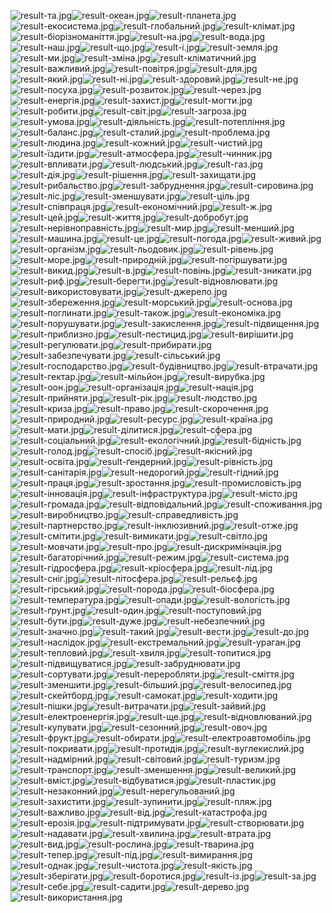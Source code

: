 ![result-та.jpg](result-та.jpg)![result-океан.jpg](result-океан.jpg)![result-планета.jpg](result-планета.jpg)![result-екосистема.jpg](result-екосистема.jpg)![result-глобальний.jpg](result-глобальний.jpg)![result-клімат.jpg](result-клімат.jpg)![result-біорізноманіття.jpg](result-біорізноманіття.jpg)![result-на.jpg](result-на.jpg)![result-вода.jpg](result-вода.jpg)![result-наш.jpg](result-наш.jpg)![result-що.jpg](result-що.jpg)![result-і.jpg](result-і.jpg)![result-земля.jpg](result-земля.jpg)![result-ми.jpg](result-ми.jpg)![result-зміна.jpg](result-зміна.jpg)![result-кліматичний.jpg](result-кліматичний.jpg)![result-важливий.jpg](result-важливий.jpg)![result-повітря.jpg](result-повітря.jpg)![result-для.jpg](result-для.jpg)![result-який.jpg](result-який.jpg)![result-ні.jpg](result-ні.jpg)![result-здоровий.jpg](result-здоровий.jpg)![result-не.jpg](result-не.jpg)![result-посуха.jpg](result-посуха.jpg)![result-розвиток.jpg](result-розвиток.jpg)![result-через.jpg](result-через.jpg)![result-енергія.jpg](result-енергія.jpg)![result-захист.jpg](result-захист.jpg)![result-могти.jpg](result-могти.jpg)![result-робити.jpg](result-робити.jpg)![result-світ.jpg](result-світ.jpg)![result-загроза.jpg](result-загроза.jpg)![result-умова.jpg](result-умова.jpg)![result-діяльність.jpg](result-діяльність.jpg)![result-потепління.jpg](result-потепління.jpg)![result-баланс.jpg](result-баланс.jpg)![result-сталий.jpg](result-сталий.jpg)![result-проблема.jpg](result-проблема.jpg)![result-людина.jpg](result-людина.jpg)![result-кожний.jpg](result-кожний.jpg)![result-чистий.jpg](result-чистий.jpg)![result-їздити.jpg](result-їздити.jpg)![result-атмосфера.jpg](result-атмосфера.jpg)![result-чинник.jpg](result-чинник.jpg)![result-впливати.jpg](result-впливати.jpg)![result-людський.jpg](result-людський.jpg)![result-газ.jpg](result-газ.jpg)![result-дія.jpg](result-дія.jpg)![result-рішення.jpg](result-рішення.jpg)![result-захищати.jpg](result-захищати.jpg)![result-рибальство.jpg](result-рибальство.jpg)![result-забруднення.jpg](result-забруднення.jpg)![result-сировина.jpg](result-сировина.jpg)![result-ліс.jpg](result-ліс.jpg)![result-зменшувати.jpg](result-зменшувати.jpg)![result-ціль.jpg](result-ціль.jpg)![result-співпраця.jpg](result-співпраця.jpg)![result-економічний.jpg](result-економічний.jpg)![result-ж.jpg](result-ж.jpg)![result-цей.jpg](result-цей.jpg)![result-життя.jpg](result-життя.jpg)![result-добробут.jpg](result-добробут.jpg)![result-нерівноправність.jpg](result-нерівноправність.jpg)![result-мир.jpg](result-мир.jpg)![result-менший.jpg](result-менший.jpg)![result-машина.jpg](result-машина.jpg)![result-це.jpg](result-це.jpg)![result-погода.jpg](result-погода.jpg)![result-живий.jpg](result-живий.jpg)![result-організм.jpg](result-організм.jpg)![result-льодовик.jpg](result-льодовик.jpg)![result-рівень.jpg](result-рівень.jpg)![result-море.jpg](result-море.jpg)![result-природній.jpg](result-природній.jpg)![result-погіршувати.jpg](result-погіршувати.jpg)![result-викид.jpg](result-викид.jpg)![result-в.jpg](result-в.jpg)![result-повінь.jpg](result-повінь.jpg)![result-зникати.jpg](result-зникати.jpg)![result-риф.jpg](result-риф.jpg)![result-берегти.jpg](result-берегти.jpg)![result-відновлювати.jpg](result-відновлювати.jpg)![result-використовувати.jpg](result-використовувати.jpg)![result-джерело.jpg](result-джерело.jpg)![result-збереження.jpg](result-збереження.jpg)![result-морський.jpg](result-морський.jpg)![result-основа.jpg](result-основа.jpg)![result-поглинати.jpg](result-поглинати.jpg)![result-також.jpg](result-також.jpg)![result-економіка.jpg](result-економіка.jpg)![result-порушувати.jpg](result-порушувати.jpg)![result-закислення.jpg](result-закислення.jpg)![result-підвищення.jpg](result-підвищення.jpg)![result-приблизно.jpg](result-приблизно.jpg)![result-пестицид.jpg](result-пестицид.jpg)![result-вирішити.jpg](result-вирішити.jpg)![result-регулювати.jpg](result-регулювати.jpg)![result-прибирати.jpg](result-прибирати.jpg)![result-забезпечувати.jpg](result-забезпечувати.jpg)![result-сільський.jpg](result-сільський.jpg)![result-господарство.jpg](result-господарство.jpg)![result-будівництво.jpg](result-будівництво.jpg)![result-втрачати.jpg](result-втрачати.jpg)![result-гектар.jpg](result-гектар.jpg)![result-мільйон.jpg](result-мільйон.jpg)![result-вирубка.jpg](result-вирубка.jpg)![result-оон.jpg](result-оон.jpg)![result-організація.jpg](result-організація.jpg)![result-нація.jpg](result-нація.jpg)![result-прийняти.jpg](result-прийняти.jpg)![result-рік.jpg](result-рік.jpg)![result-людство.jpg](result-людство.jpg)![result-криза.jpg](result-криза.jpg)![result-право.jpg](result-право.jpg)![result-скорочення.jpg](result-скорочення.jpg)![result-природний.jpg](result-природний.jpg)![result-ресурс.jpg](result-ресурс.jpg)![result-країна.jpg](result-країна.jpg)![result-мати.jpg](result-мати.jpg)![result-ділитися.jpg](result-ділитися.jpg)![result-сфера.jpg](result-сфера.jpg)![result-соціальний.jpg](result-соціальний.jpg)![result-екологічний.jpg](result-екологічний.jpg)![result-бідність.jpg](result-бідність.jpg)![result-голод.jpg](result-голод.jpg)![result-спосіб.jpg](result-спосіб.jpg)![result-якісний.jpg](result-якісний.jpg)![result-освіта.jpg](result-освіта.jpg)![result-ґендерний.jpg](result-ґендерний.jpg)![result-рівність.jpg](result-рівність.jpg)![result-санітарія.jpg](result-санітарія.jpg)![result-недорогий.jpg](result-недорогий.jpg)![result-гідний.jpg](result-гідний.jpg)![result-праця.jpg](result-праця.jpg)![result-зростання.jpg](result-зростання.jpg)![result-промисловість.jpg](result-промисловість.jpg)![result-інновація.jpg](result-інновація.jpg)![result-інфраструктура.jpg](result-інфраструктура.jpg)![result-місто.jpg](result-місто.jpg)![result-громада.jpg](result-громада.jpg)![result-відповідальний.jpg](result-відповідальний.jpg)![result-споживання.jpg](result-споживання.jpg)![result-виробництво.jpg](result-виробництво.jpg)![result-справедливість.jpg](result-справедливість.jpg)![result-партнерство.jpg](result-партнерство.jpg)![result-інклюзивний.jpg](result-інклюзивний.jpg)![result-отже.jpg](result-отже.jpg)![result-смітити.jpg](result-смітити.jpg)![result-вимикати.jpg](result-вимикати.jpg)![result-світло.jpg](result-світло.jpg)![result-мовчати.jpg](result-мовчати.jpg)![result-про.jpg](result-про.jpg)![result-дискримінація.jpg](result-дискримінація.jpg)![result-багаторічний.jpg](result-багаторічний.jpg)![result-режим.jpg](result-режим.jpg)![result-система.jpg](result-система.jpg)![result-гідросфера.jpg](result-гідросфера.jpg)![result-кріосфера.jpg](result-кріосфера.jpg)![result-лід.jpg](result-лід.jpg)![result-сніг.jpg](result-сніг.jpg)![result-літосфера.jpg](result-літосфера.jpg)![result-рельєф.jpg](result-рельєф.jpg)![result-гірський.jpg](result-гірський.jpg)![result-порода.jpg](result-порода.jpg)![result-біосфера.jpg](result-біосфера.jpg)![result-температура.jpg](result-температура.jpg)![result-опади.jpg](result-опади.jpg)![result-вологість.jpg](result-вологість.jpg)![result-ґрунт.jpg](result-ґрунт.jpg)![result-один.jpg](result-один.jpg)![result-поступовий.jpg](result-поступовий.jpg)![result-бути.jpg](result-бути.jpg)![result-дуже.jpg](result-дуже.jpg)![result-небезпечний.jpg](result-небезпечний.jpg)![result-значно.jpg](result-значно.jpg)![result-такий.jpg](result-такий.jpg)![result-вести.jpg](result-вести.jpg)![result-до.jpg](result-до.jpg)![result-наслідок.jpg](result-наслідок.jpg)![result-екстремальний.jpg](result-екстремальний.jpg)![result-ураган.jpg](result-ураган.jpg)![result-тепловий.jpg](result-тепловий.jpg)![result-хвиля.jpg](result-хвиля.jpg)![result-топитися.jpg](result-топитися.jpg)![result-підвищуватися.jpg](result-підвищуватися.jpg)![result-забруднювати.jpg](result-забруднювати.jpg)![result-сортувати.jpg](result-сортувати.jpg)![result-переробляти.jpg](result-переробляти.jpg)![result-сміття.jpg](result-сміття.jpg)![result-зменшити.jpg](result-зменшити.jpg)![result-більший.jpg](result-більший.jpg)![result-велосипед.jpg](result-велосипед.jpg)![result-скейтборд.jpg](result-скейтборд.jpg)![result-самокат.jpg](result-самокат.jpg)![result-ходити.jpg](result-ходити.jpg)![result-пішки.jpg](result-пішки.jpg)![result-витрачати.jpg](result-витрачати.jpg)![result-зайвий.jpg](result-зайвий.jpg)![result-електроенергія.jpg](result-електроенергія.jpg)![result-ще.jpg](result-ще.jpg)![result-відновлюваний.jpg](result-відновлюваний.jpg)![result-купувати.jpg](result-купувати.jpg)![result-сезонний.jpg](result-сезонний.jpg)![result-овоч.jpg](result-овоч.jpg)![result-фрукт.jpg](result-фрукт.jpg)![result-обирати.jpg](result-обирати.jpg)![result-електроавтомобіль.jpg](result-електроавтомобіль.jpg)![result-покривати.jpg](result-покривати.jpg)![result-протидія.jpg](result-протидія.jpg)![result-вуглекислий.jpg](result-вуглекислий.jpg)![result-надмірний.jpg](result-надмірний.jpg)![result-світовий.jpg](result-світовий.jpg)![result-туризм.jpg](result-туризм.jpg)![result-транспорт.jpg](result-транспорт.jpg)![result-зменшення.jpg](result-зменшення.jpg)![result-великий.jpg](result-великий.jpg)![result-вміст.jpg](result-вміст.jpg)![result-відбуватися.jpg](result-відбуватися.jpg)![result-пластик.jpg](result-пластик.jpg)![result-незаконний.jpg](result-незаконний.jpg)![result-нерегульований.jpg](result-нерегульований.jpg)![result-захистити.jpg](result-захистити.jpg)![result-зупинити.jpg](result-зупинити.jpg)![result-пляж.jpg](result-пляж.jpg)![result-важливо.jpg](result-важливо.jpg)![result-від.jpg](result-від.jpg)![result-катастрофа.jpg](result-катастрофа.jpg)![result-ерозія.jpg](result-ерозія.jpg)![result-підтримувати.jpg](result-підтримувати.jpg)![result-створювати.jpg](result-створювати.jpg)![result-надавати.jpg](result-надавати.jpg)![result-хвилина.jpg](result-хвилина.jpg)![result-втрата.jpg](result-втрата.jpg)![result-вид.jpg](result-вид.jpg)![result-рослина.jpg](result-рослина.jpg)![result-тварина.jpg](result-тварина.jpg)![result-тепер.jpg](result-тепер.jpg)![result-під.jpg](result-під.jpg)![result-вимирання.jpg](result-вимирання.jpg)![result-однак.jpg](result-однак.jpg)![result-чистота.jpg](result-чистота.jpg)![result-якість.jpg](result-якість.jpg)![result-зберігати.jpg](result-зберігати.jpg)![result-боротися.jpg](result-боротися.jpg)![result-із.jpg](result-із.jpg)![result-за.jpg](result-за.jpg)![result-себе.jpg](result-себе.jpg)![result-садити.jpg](result-садити.jpg)![result-дерево.jpg](result-дерево.jpg)![result-використання.jpg](result-використання.jpg)